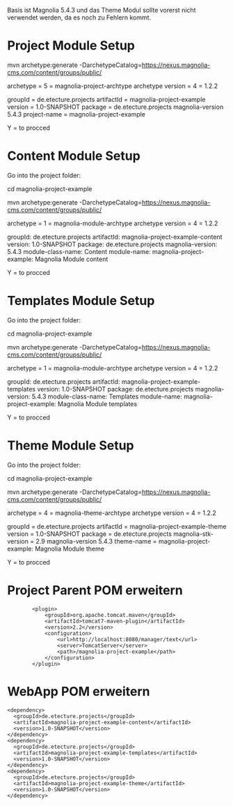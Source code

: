Basis ist Magnolia 5.4.3 und das Theme Modul sollte vorerst nicht verwendet werden, da es noch zu Fehlern kommt.

Project Module Setup
====================

mvn archetype:generate -DarchetypeCatalog=https://nexus.magnolia-cms.com/content/groups/public/

archetype = 5 = magnolia-project-archtype
archetype version = 4 = 1.2.2

groupId = de.etecture.projects
artifactId = magnolia-project-example
version = 1.0-SNAPSHOT
package = de.etecture.projects
magnolia-version 5.4.3
project-name = magnolia-project-example

Y = to procced


Content Module Setup
====================
Go into the project folder:

cd magnolia-project-example

mvn archetype:generate -DarchetypeCatalog=https://nexus.magnolia-cms.com/content/groups/public/

archetype = 1 = magnolia-module-archtype
archetype version = 4 = 1.2.2

groupId: de.etecture.projects
artifactId: magnolia-project-example-content
version: 1.0-SNAPSHOT
package: de.etecture.projects
magnolia-version: 5.4.3
module-class-name: Content
module-name: magnolia-project-example: Magnolia Module content

Y = to procced

Templates Module Setup
======================
Go into the project folder:

cd magnolia-project-example

mvn archetype:generate -DarchetypeCatalog=https://nexus.magnolia-cms.com/content/groups/public/

archetype = 1 = magnolia-module-archtype
archetype version = 4 = 1.2.2

groupId: de.etecture.projects
artifactId: magnolia-project-example-templates
version: 1.0-SNAPSHOT
package: de.etecture.projects
magnolia-version: 5.4.3
module-class-name: Templates
module-name: magnolia-project-example: Magnolia Module templates

Y = to procced

Theme Module Setup
==================
Go into the project folder:

cd magnolia-project-example

mvn archetype:generate -DarchetypeCatalog=https://nexus.magnolia-cms.com/content/groups/public/

archetype = 4 = magnolia-theme-archtype
archetype version = 4 = 1.2.2

groupId = de.etecture.projects
artifactId = magnolia-project-example-theme
version = 1.0-SNAPSHOT
package = de.etecture.projects
magnolia-stk-version = 2.9
magnolia-version 5.4.3
theme-name = magnolia-project-example: Magnolia Module theme

Y = to procced

Project Parent POM erweitern
============================

			<plugin>
				<groupId>org.apache.tomcat.maven</groupId>
				<artifactId>tomcat7-maven-plugin</artifactId>
				<version>2.2</version>
				<configuration>
					<url>http://localhost:8080/manager/text</url>
					<server>TomcatServer</server>
					<path>/magnolia-project-example</path>
				</configuration>
			</plugin>

WebApp POM erweitern
====================

    <dependency>
      <groupId>de.etecture.projects</groupId>
      <artifactId>magnolia-project-example-content</artifactId>
      <version>1.0-SNAPSHOT</version>
    </dependency>
    <dependency>
      <groupId>de.etecture.projects</groupId>
      <artifactId>magnolia-project-example-templates</artifactId>
      <version>1.0-SNAPSHOT</version>
    </dependency>
    <dependency>
      <groupId>de.etecture.projects</groupId>
      <artifactId>magnolia-project-example-theme</artifactId>
      <version>1.0-SNAPSHOT</version>
    </dependency>